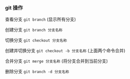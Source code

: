 ### git 操作
查看分支 ``git branch`` (显示所有分支)

创建分支 ``git branch 分支名称``

切换分支 ``git checkout 分支名称``

创建并切换分支 ``git checkout -b 分支名称`` (上面两个命令合并)

合并分支 ``git merge 分支名称`` (将分支合并到当前分支)

删除分支 ``git branch -d 分支名称``
